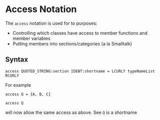 # Access Notation

The `access` notation is used for to purposes:

 * Controlling which classes have access to member functions and member variables
 * Putting members into sections/categories (a la Smalltalk)
 
 
## Syntax

~~~~
access QUOTED_STRING:section IDENT:shortname = LCURLY typeNameList RCURLY
~~~~


For example

```
access Q = {A, B, C}
```

```
access Q
```

will now allow the same access as above. See `Q` is a shortname
